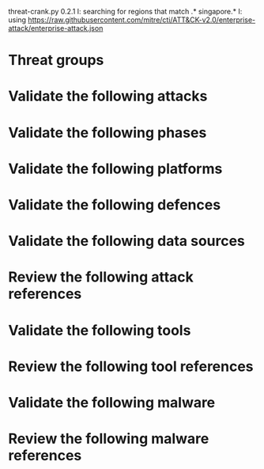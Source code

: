 threat-crank.py 0.2.1
I: searching for regions that match .* singapore.*
I: using https://raw.githubusercontent.com/mitre/cti/ATT&CK-v2.0/enterprise-attack/enterprise-attack.json
# Threat groups


# Validate the following attacks


# Validate the following phases


# Validate the following platforms


# Validate the following defences


# Validate the following data sources


# Review the following attack references


# Validate the following tools


# Review the following tool references


# Validate the following malware


# Review the following malware references


